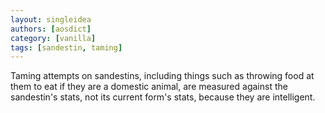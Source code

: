 ```yaml
---
layout: singleidea
authors: [aosdict]
category: [vanilla]
tags: [sandestin, taming]
---
```

Taming attempts on sandestins, including things such as throwing food at them to eat if they are a domestic animal, are measured against the sandestin's stats, not its current form's stats, because they are intelligent.
